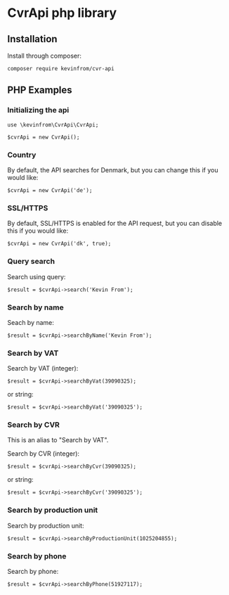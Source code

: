 # CvrApi php library

## Installation


Install through composer:
````
composer require kevinfrom/cvr-api
````

## PHP Examples
### Initializing the api
````
use \kevinfrom\CvrApi\CvrApi;

$cvrApi = new CvrApi();
````

### Country
By default, the API searches for Denmark, but you can change this if you would like:
````
$cvrApi = new CvrApi('de');
````

### SSL/HTTPS
By default, SSL/HTTPS is enabled for the API request, but you can disable this if you would like:
````
$cvrApi = new CvrApi('dk', true);
````

### Query search
Search using query:
````
$result = $cvrApi->search('Kevin From');
````

### Search by name
Seach by name:
````
$result = $cvrApi->searchByName('Kevin From');
````

### Search by VAT
Search by VAT (integer):
````
$result = $cvrApi->searchByVat(39090325);
````
or string:
````
$result = $cvrApi->searchByVat('39090325');
````

### Search by CVR
This is an alias to "Search by VAT".

Search by CVR (integer):
````
$result = $cvrApi->searchByCvr(39090325);
````
or string:
````
$result = $cvrApi->searchByCvr('39090325');
````

### Search by production unit
Search by production unit:
````
$result = $cvrApi->searchByProductionUnit(1025204855);
````

### Search by phone
Search by phone:
````
$result = $cvrApi->searchByPhone(51927117);
````
